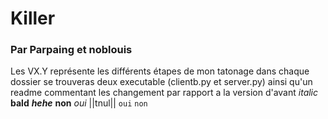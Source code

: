 # Killer
### Par Parpaing et noblouis
Les VX.Y représente les différents étapes de mon tatonage dans chaque dossier se trouveras deux executable (clientb.py et server.py) ainsi qu'un readme commentant les changement par rapport a la version d'avant
*italic*
**bald**
***hehe***
__non__
_oui_
||tnul||
`oui`
```non```
